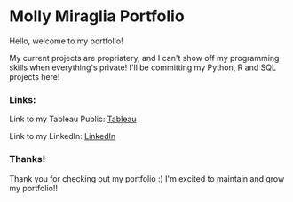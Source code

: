 # Molly Miraglia Portfolio

Hello, welcome to my portfolio!

My current projects are propriatery, and I can't show off my programming skills when everything's private! I'll be committing my Python, R and SQL projects here!

### Links:

Link to my Tableau Public:
[Tableau](https://public.tableau.com/app/profile/miraglia.molly/vizzes)


Link to my LinkedIn:
[LinkedIn](https://www.linkedin.com/in/mollymiraglia/)

### Thanks! 

Thank you for checking out my portfolio :) I'm excited to maintain and grow my portfolio!!